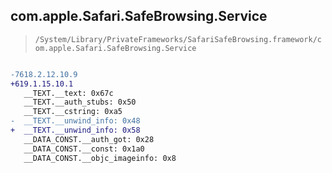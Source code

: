 ## com.apple.Safari.SafeBrowsing.Service

> `/System/Library/PrivateFrameworks/SafariSafeBrowsing.framework/com.apple.Safari.SafeBrowsing.Service`

```diff

-7618.2.12.10.9
+619.1.15.10.1
   __TEXT.__text: 0x67c
   __TEXT.__auth_stubs: 0x50
   __TEXT.__cstring: 0xa5
-  __TEXT.__unwind_info: 0x48
+  __TEXT.__unwind_info: 0x58
   __DATA_CONST.__auth_got: 0x28
   __DATA_CONST.__const: 0x1a0
   __DATA_CONST.__objc_imageinfo: 0x8

```

